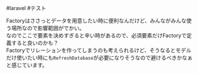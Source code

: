 #laravel #テスト 

Factoryはささっとデータを用意したい時に便利なんだけど、みんながみんな使う場所なので影響範囲がでかい。  
なのでここで要素を決めすぎると辛い時があるので、必須要素だけFactoryで定義すると良いのかも？  
Factoryでリレーションを作ってしまうのも考えられるけど、そうなるとモデルだけ使いたい時にも`RefreshDatabase`が必要になりそうなので避けるべきかなぁと感じています。